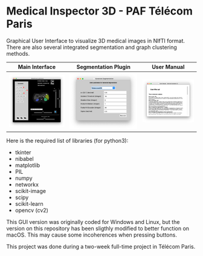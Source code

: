 # Medical Inspector 3D - PAF Télécom Paris
Graphical User Interface to visualize 3D medical images in NIfTI format. There are also several integrated segmentation and graph clustering methods.

Main Interface|Segmentation Plugin|User Manual
:---:|:---:|:---:
![](/Screenshots/app.png)|![](/Screenshots/segmentation.png)|![](/Screenshots/manual.png)

Here is the required list of libraries (for python3):
- tkinter 
- nibabel
- matplotlib
- PIL
- numpy
- networkx
- scikit-image
- scipy
- scikit-learn
- opencv (cv2)

This GUI version was originally coded for Windows and Linux, but the version on this repository has been sligthly modified to better function on macOS. This may cause some incoherences when pressing buttons.

This project was done during a two-week full-time project in Télécom Paris.
